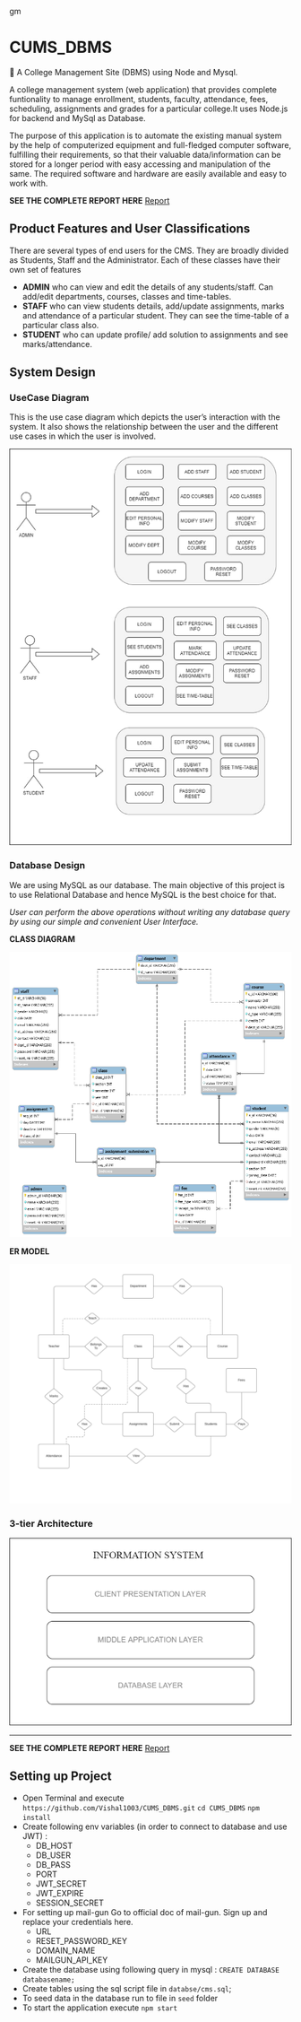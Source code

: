 gm

# CUMS_DBMS
🏰 A College Management Site (DBMS) using Node and Mysql.

A college management system (web application) that provides complete funtionality to manage enrollment, students, faculty, attendance, fees, scheduling,
assignments and grades for a particular college.It uses Node.js for backend and MySql as Database.

The purpose of this application is to automate the existing manual system by the help of computerized equipment and full-fledged computer software, fulfilling their requirements, so that their valuable data/information can be stored for a longer period with easy accessing and manipulation of the same. The required software and hardware are easily available and easy to work with.


**SEE THE COMPLETE REPORT HERE** [Report](docs/CMSNSIT_Report.pdf)


## Product Features and User Classifications

There are several types of end users for the CMS. They are broadly divided as Students, Staff and the Administrator. Each of these classes have their own set of features

- **ADMIN** who can view and edit the details of any students/staff. Can add/edit departments, courses, classes and time-tables.
- **STAFF** who can view students details, add/update assignments, marks and attendance of a particular student.   They can see the time-table of a particular class also.
- **STUDENT** who can update profile/ add solution to assignments and see marks/attendance.


## System Design


### UseCase Diagram 

This is the use case diagram which depicts the user’s interaction with the system. It also shows the relationship between the user and the different use cases in which the user is involved.

![docs/usecase.jpg](docs/usecase.jpg)


### Database Design 

We are using MySQL as our database. The main objective of this project is to use Relational Database and hence MySQL is the best choice for that. 

*User can perform the above operations without writing any database query by using our simple and convenient User Interface.*


**CLASS DIAGRAM**

![docs/db_design.png](docs/db_design.png)


**ER MODEL**

![docs/er_model.png](docs/er_model.png)


### 3-tier Architecture

![docs/architecture.png](docs/architecture.png)



-------------------------------------------------------------------------------

**SEE THE COMPLETE REPORT HERE** [Report](docs/CMSNSIT_Report.pdf)




## Setting up Project

* Open Terminal and execute 
    `https://github.com/Vishal1003/CUMS_DBMS.git`
    `cd CUMS_DBMS`
    `npm install`
* Create following env variables (in order to connect to database and use JWT) :
  * DB_HOST
  * DB_USER
  * DB_PASS
  * PORT
  * JWT_SECRET
  * JWT_EXPIRE
  * SESSION_SECRET
* For setting up mail-gun Go to official doc of mail-gun. Sign up and replace your credentials here.
  * URL
  * RESET_PASSWORD_KEY
  * DOMAIN_NAME
  * MAILGUN_API_KEY
* Create the database using following query in mysql : `CREATE DATABASE databasename;`
* Create tables using the sql script file in `databse/cms.sql`;
* To seed data in the database run to file in `seed` folder
* To start the application execute `npm start`

